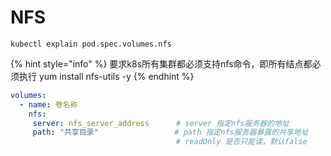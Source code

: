 # NFS

`kubectl explain pod.spec.volumes.nfs`&#x20;

{% hint style="info" %}
要求k8s所有集群都必须支持nfs命令，即所有结点都必须执行 yum install nfs-utils -y
{% endhint %}

```yaml
volumes:
  - name: 卷名称
    nfs:
     server: nfs_server_address      # server 指定nfs服务器的地址
     path: "共享目录"                 # path 指定nfs服务器暴露的共享地址 
                                     # readOnly 是否只能读，默认false 
```

